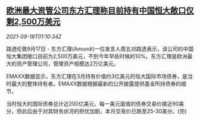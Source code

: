 <!--1631928663000-->
[欧洲最大资管公司东方汇理称目前持有中国恒大敞口仅剩2,500万美元](https://cn.reuters.com/article/eu-amundi-china-evergrande-exposure-0918-idCNKBS2GE018)
------

<div><i>2021-09-18T01:10:34Z</i></div><p>路透伦敦9月17日 - 东方汇理(Amundi)一位发言人周五对路透表示，该公司的中国恒大集团敞口目前为2,500万美元，不到今年早些时候的10%。东方汇理是欧洲最大的资产管理公司，管理资产规模达2万亿美元。</p><p>EMAXX数据显示，东方汇理在3月持有价值约3亿美元的恒大国际市场债券，是当时最大的整体持有者。EMAXX数据根据最新的公开披露提供基金所持债券的细节。</p><p>当时恒大的国际债券总计近200亿美元，每一美元面值的债券交易价接近90美分，但此后由于对其财务状况的担忧加剧，本月交易价已跌至25-30美分。(完)</p>
